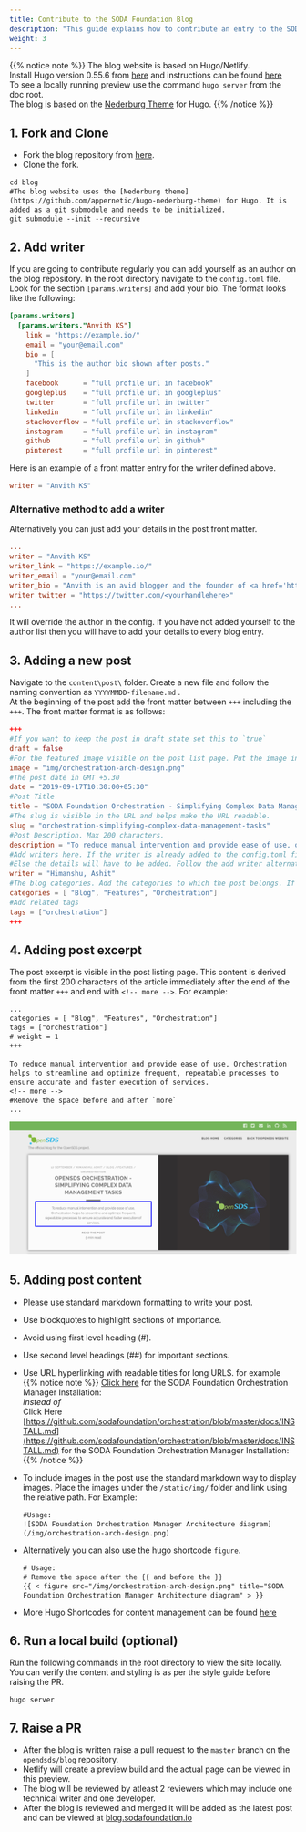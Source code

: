 ```yaml
---
title: Contribute to the SODA Foundation Blog
description: "This guide explains how to contribute an entry to the SODA Foundation Blog at http://blog.sodafoundation.io."
weight: 3
---
```

{{% notice note %}}
The blog website is based on Hugo/Netlify.  
Install Hugo version 0.55.6 from [here](https://github.com/gohugoio/hugo/releases/tag/v0.55.6) and instructions can be found [here](https://gohugo.io/getting-started/installing/)  
To see a locally running preview use the command `hugo server` from the doc root.  
The blog is based on the [Nederburg Theme](https://github.com/appernetic/hugo-nederburg-theme) for Hugo. 
{{% /notice %}}  

## 1. Fork and Clone
  - Fork the blog repository from [here](https://github.com/sodafoundation/blog).  
  - Clone the fork.  

```
cd blog
#The blog website uses the [Nederburg theme](https://github.com/appernetic/hugo-nederburg-theme) for Hugo. It is added as a git submodule and needs to be initialized.
git submodule --init --recursive
```
## 2. Add writer  

If you are going to contribute regularly you can add yourself as an author on the blog repository. In the root directory navigate to the `config.toml` file. Look for the section  `[params.writers]` and add your bio.  The format looks like the following:  

```toml
[params.writers]
  [params.writers."Anvith KS"]
    link = "https://example.io/"
    email = "your@email.com"
    bio = [
      "This is the author bio shown after posts."
    ]
    facebook      = "full profile url in facebook"
    googleplus    = "full profile url in googleplus"
    twitter       = "full profile url in twitter"
    linkedin      = "full profile url in linkedin"
    stackoverflow = "full profile url in stackoverflow"
    instagram     = "full profile url in instagram"
    github        = "full profile url in github"
    pinterest     = "full profile url in pinterest"
```

 Here is an example of a front matter entry for the writer defined above.

```toml
writer = "Anvith KS"
```  
### Alternative method to add a writer  

Alternatively you can just add your details in the post front matter.

```toml
...
writer = "Anvith KS"
writer_link = "https://example.io/"
writer_email = "your@email.com"
writer_bio = "Anvith is an avid blogger and the founder of <a href='https://example.io/'>Example.io</a>. This is the author bio shown after posts."
writer_twitter = "https://twitter.com/<yourhandlehere>"
...
```

It will override the author in the config. If you have not added yourself to the author list then you will have to add your details to every blog entry.

## 3. Adding a new post  

Navigate to the `content\post\` folder. Create a new file and follow the naming convention as `YYYYMMDD-filename.md` .  
At the beginning of the post add the front matter between `+++` including the `+++`. The front matter format is as follows:  

```toml
+++
#If you want to keep the post in draft state set this to `true`
draft = false
#For the featured image visible on the post list page. Put the image in the `static/img/` folder.
image = "img/orchestration-arch-design.png"
#The post date in GMT +5.30
date = "2019-09-17T10:30:00+05:30"
#Post Title
title = "SODA Foundation Orchestration - Simplifying Complex Data Management Tasks"
#The slug is visible in the URL and helps make the URL readable.
slug = "orchestration-simplifying-complex-data-management-tasks"
#Post Description. Max 200 characters.
description = "To reduce manual intervention and provide ease of use, orchestration helps to streamline and optimize frequent, repeatable processes to ensure accurate and faster execution of services."
#Add writers here. If the writer is already added to the config.toml file then just add a reference to the name and the details will be picked up.  
#Else the details will have to be added. Follow the add writer alternative method above.
writer = "Himanshu, Ashit"
#The blog categories. Add the categories to which the post belongs. If the category does not exist then add a new one.
categories = [ "Blog", "Features", "Orchestration"]
#Add related tags
tags = ["orchestration"]
+++
```

## 4. Adding post excerpt  

The post excerpt is visible in the post listing page. This content is derived from the first 200 characters of the article immediately after the end of the front matter `+++` and end with `<!-- more -->`.
For example:  

```
...
categories = [ "Blog", "Features", "Orchestration"]
tags = ["orchestration"]
# weight = 1
+++  

To reduce manual intervention and provide ease of use, Orchestration helps to streamline and optimize frequent, repeatable processes to ensure accurate and faster execution of services.
<!-- more --> 
#Remove the space before and after `more`
...
```  

![Post Excerpt](post_excerpt.png)



## 5. Adding post content  

- Please use standard markdown formatting to write your post.
- Use blockquotes to highlight sections of importance.
- Avoid using first level heading (#).
- Use second level headings (##) for important sections.
- Use URL hyperlinking with readable titles for long URLS. for example  
{{% notice note %}}
  [Click here](https://github.com/sodafoundation/orchestration/blob/master/docs/INSTALL.md) for the SODA Foundation Orchestration Manager Installation:  
  *instead of*    
  Click Here [https://github.com/sodafoundation/orchestration/blob/master/docs/INSTALL.md](https://github.com/sodafoundation/orchestration/blob/master/docs/INSTALL.md) for the SODA Foundation Orchestration Manager Installation:  
{{% /notice %}}
- To include images in the post use the standard markdown way to display images. Place the images under the `/static/img/` folder and link using the relative path. For Example:  
  ```
  #Usage: 
  ![SODA Foundation Orchestration Manager Architecture diagram](/img/orchestration-arch-design.png)
  ``` 
- Alternatively you can also use the hugo shortcode `figure`. 

  ```
  # Usage: 
  # Remove the space after the {{ and before the }}
  {{ < figure src="/img/orchestration-arch-design.png" title="SODA Foundation Orchestration Manager Architecture diagram" > }}
  ``` 
- More Hugo Shortcodes for content management can be found [here](https://gohugo.io/content-management/shortcodes/)

## 6. Run a local build (optional)

Run the following commands in the root directory to view the site locally. You can  verify the content and styling is as per the style guide before raising the PR.
```
hugo server
```
## 7. Raise a PR  
- After the blog is written raise a pull request to the `master` branch on the `opendsds/blog` repository. 
- Netlify will create a preview build and the actual page can be viewed in this preview.  
- The blog will be reviewed by atleast 2 reviewers which may include one technical writer and one developer.  
- After the blog is reviewed and merged it will be added as the latest post and can be viewed at [blog.sodafoundation.io](http://blog.sodafoundation.io)
